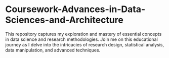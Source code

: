 # Coursework-Advances-in-Data-Sciences-and-Architecture
This repository captures my exploration and mastery of essential concepts in data science and research methodologies. Join me on this educational journey as I delve into the intricacies of research design, statistical analysis, data manipulation, and advanced techniques.
